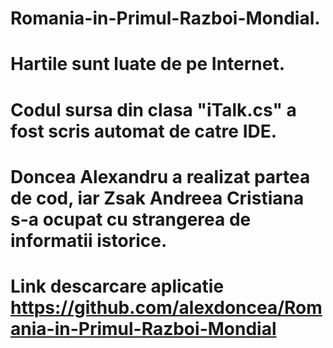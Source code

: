 # Romania-in-Primul-Razboi-Mondial.
# Hartile sunt luate de pe Internet.
# Codul sursa din clasa "iTalk.cs" a fost scris automat de catre IDE.
# Doncea Alexandru a realizat partea de cod, iar Zsak Andreea Cristiana s-a ocupat cu strangerea de informatii istorice.
# Link descarcare aplicatie https://github.com/alexdoncea/Romania-in-Primul-Razboi-Mondial
